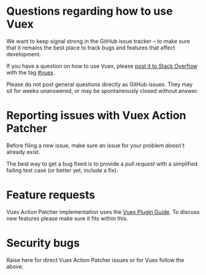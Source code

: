 # Questions regarding how to use Vuex

We want to keep signal strong in the GitHub issue tracker – to make sure that it remains the best place to track bugs and features that affect development.

If you have a question on how to use Vuex, please [post it to Stack Overflow](https://stackoverflow.com/questions/ask?tags=vuex) with the tag [#vuex](https://stackoverflow.com/questions/tagged/vuex).

Please do not post general questions directly as GitHub issues. They may sit for weeks unanswered, or may be spontaneously closed without answer.

# Reporting issues with Vuex Action Patcher

Before filing a new issue, make sure an issue for your problem doesn't already exist.

The best way to get a bug fixed is to provide a *pull request* with a simplified failing test case (or better yet, include a fix).

# Feature requests

Vuex Action Patcher implementation uses the [Vuex Plugin Guide](https://vuex.vuejs.org/guide/plugins.html). To discuss new features please make sure it fits within this.

# Security bugs

Raise here for direct Vuex Action Patcher issues or for Vuex follow the above.
